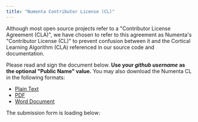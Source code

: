 ```yaml
---
title: "Numenta Contributor License (CL)"
---
```


Although most open source projects refer to a "Contributor License Agreement
(CLA)", we have chosen to refer to this agreement as Numenta's "Contributor
License (CL)" to prevent confusion between it and the Cortical Learning
Algorithm (CLA) referenced in our source code and documentation.

Please read and sign the document below. **Use your _github username_ as the
optional "Public Name" value.** You may also download the Numenta CL in the
following formats:

* [Plain Text](numenta-cl.txt)
* [PDF](Numenta-Contributor-License.pdf)
* [Word Document](Numenta-Contributor-License.docx)

The submission form is loading below:

<script type="text/javascript" src="https://secure.echosign.com/public/embeddedWidget?wid=CBFCIBAA2AAABLblqZhB5rcsG-E9OX4keHHTob72yY2GZtKetGhXxARrVNTTlcPF1Tu9IOlFnCGXNyOhZ96U*"></script>
